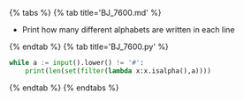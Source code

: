 {% tabs %}
{% tab title='BJ_7600.md' %}

* Print how many different alphabets are written in each line

{% endtab %}
{% tab title='BJ_7600.py' %}

```py
while a := input().lower() != '#':
	print(len(set(filter(lambda x:x.isalpha(),a))))
```

{% endtab %}
{% endtabs %}